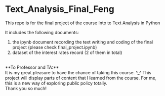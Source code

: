 # Text_Analysis_Final_Feng
This repo is for the final project of the course Into to Text Analysis in Python <br>

It includes the following documents:
1. the ipynb document recording the text writing and coding of the final project (please check final_project.ipynb)
2. dataset of the interest rates record (2 of them in total)

<br>
**To Professor and TA:** <br>
It is my great pleasure to have the chance of taking this course. ^_^ This project will display parts of content that I learned from the course. For me, this is a new way of exploring public policy totally. <br>
Thank you so much! 

